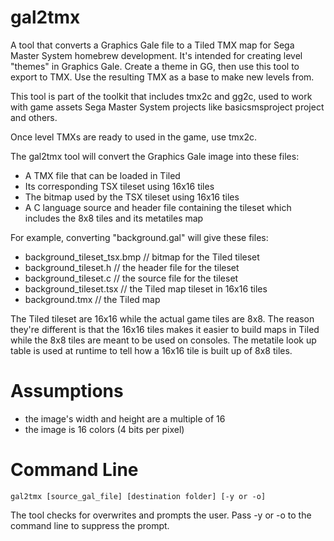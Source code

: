 # gal2tmx
A tool that converts a Graphics Gale file to a Tiled TMX map for Sega Master System homebrew development. It's intended for creating level "themes" in Graphics Gale. Create a theme in GG, then use this tool to export to TMX. Use the resulting TMX as a base to make new levels from. 

This tool is part of the toolkit that includes tmx2c and gg2c, used to work with game assets  Sega Master System projects like basicsmsproject project and others. 

Once level TMXs are ready to used in the game, use tmx2c.

The gal2tmx tool will convert the Graphics Gale image into these files:

* A TMX file that can be loaded in Tiled
* Its corresponding TSX tileset using 16x16 tiles
* The bitmap used by the TSX tileset using 16x16 tiles
* A C language source and header file containing the tileset which includes the 8x8 tiles and its metatiles map

For example, converting "background.gal" will give these files:

* background_tileset_tsx.bmp // bitmap for the Tiled tileset 
* background_tileset.h // the header file for the tileset
* background_tileset.c // the source file for the tileset
* background_tileset.tsx // the Tiled map tileset in 16x16 tiles
* background.tmx // the Tiled map

The Tiled tileset are 16x16 while the actual game tiles are 8x8. The reason they're different is that the 16x16 tiles makes it easier to build maps in Tiled while the 8x8 tiles are meant to be used on consoles. The metatile look up table is used at runtime to tell how a 16x16 tile is built up of 8x8 tiles.

# Assumptions
* the image's width and height are a multiple of 16
* the image is 16 colors (4 bits per pixel)

# Command Line

    gal2tmx [source_gal_file] [destination folder] [-y or -o]

  The tool checks for overwrites and prompts the user. Pass -y or -o to the command line to suppress the prompt. 
